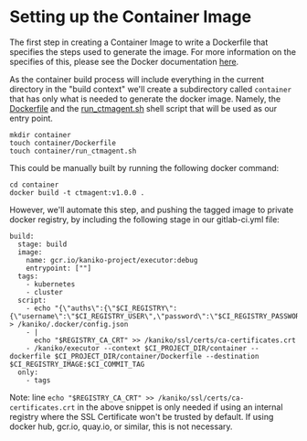 # Setting up the Container Image

The first step in creating a Container Image to write a Dockerfile that specifies the steps used to generate the image. For more information on the specifies of this, please see the Docker documentation [here](https://docs.docker.com/).

As the container build process will include everything in the current directory in the "build context" we'll create a subdirectory called ```container``` that has only what is needed to generate the docker image. Namely, the [Dockerfile](./container/Dockerfile) and the [run_ctmagent.sh](./container/run_ctmagent.sh) shell script that will be used as our entry point.

```
mkdir container
touch container/Dockerfile
touch container/run_ctmagent.sh
```

This could be manually built by running the following docker command:
```
cd container
docker build -t ctmagent:v1.0.0 .
```

However, we'll automate this step, and pushing the tagged image to private docker registry, by including the following stage in our gitlab-ci.yml file:

```
build:
  stage: build
  image:
    name: gcr.io/kaniko-project/executor:debug
    entrypoint: [""]
  tags:
    - kubernetes
    - cluster
  script:
    - echo "{\"auths\":{\"$CI_REGISTRY\":{\"username\":\"$CI_REGISTRY_USER\",\"password\":\"$CI_REGISTRY_PASSWORD\"}}}" > /kaniko/.docker/config.json
    - |
      echo "$REGISTRY_CA_CRT" >> /kaniko/ssl/certs/ca-certificates.crt
    - /kaniko/executor --context $CI_PROJECT_DIR/container --dockerfile $CI_PROJECT_DIR/container/Dockerfile --destination $CI_REGISTRY_IMAGE:$CI_COMMIT_TAG
  only:
    - tags
```

Note: line ```echo "$REGISTRY_CA_CRT" >> /kaniko/ssl/certs/ca-certificates.crt``` in the above snippet is only needed if using an internal registry where the SSL Certificate won't be trusted by default. If using docker hub, gcr.io, quay.io, or similar, this is not necessary.
